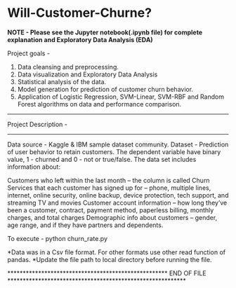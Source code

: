 # Will-Customer-Churne?
**NOTE - Please see the Jupyter notebook(.ipynb file) for complete explanation and Exploratory Data Analysis (EDA)**

Project goals -
1. Data cleansing and preprocessing.
2. Data visualization and Exploratory Data Analysis
3. Statistical analysis of the data.
4. Model generation for prediction of customer churn behavior.
5. Application of Logistic Regression, SVM-Linear, SVM-RBF and Random Forest algorithms on data and performance comparison.

******************************************
Project Description -
******************************************
Data source - Kaggle & IBM sample dataset community.
Dataset - Prediction of user behavior to retain customers. The dependent variable have binary value, 1 - churned and 0 - not or true/false. The data set includes information about:

Customers who left within the last month – the column is called Churn
Services that each customer has signed up for – phone, multiple lines, internet, online security, online backup, device protection, tech support, and streaming TV and movies
Customer account information – how long they’ve been a customer, contract, payment method, paperless billing, monthly charges, and total charges
Demographic info about customers – gender, age range, and if they have partners and dependents.

To execute - python churn_rate.py

*Data was in a Csv file format. For other formats use other read function of pandas.
*Update the file path to local directory before running the file.


**************************************************** END OF FILE **********************************************************
